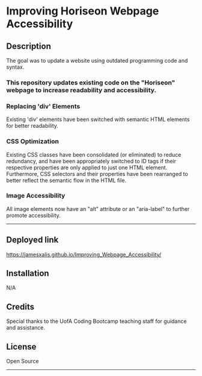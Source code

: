 # Improving Horiseon Webpage Accessibility

## Description
The goal was to update a website using outdated programming code and syntax. 
### **This repository updates existing code on the "Horiseon" webpage to increase readability and accessibility.**

### Replacing 'div' Elements
Existing 'div' elements have been switched with semantic HTML elements for better readability.
### CSS Optimization
Existing CSS classes have been consolidated (or eliminated) to reduce redundancy, and have been appropriately switched to ID tags if their respective properties are only applied to just one HTML element. Furthermore, CSS selectors and their properties have been rearranged to better reflect the semantic flow in the HTML file.
### Image Accessibility
All image elements now have an "alt" attribute or an "aria-label" to further promote accessibility.

---
## Deployed link

https://jamesxalis.github.io/Improving_Webpage_Accessibility/

## Installation

N/A

## Credits

Special thanks to the UofA Coding Bootcamp teaching staff for guidance and assistance.

## License

Open Source

---